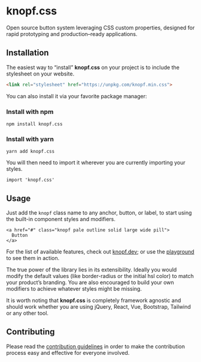 # knopf.css

Open source button system leveraging CSS custom properties, designed for rapid prototyping and production–ready applications.

## Installation

The easiest way to “install” **knopf.css** on your project is to include the stylesheet on your website.

```html
<link rel="stylesheet" href="https://unpkg.com/knopf.min.css">
```

You can also install it via your favorite package manager:

### Install with npm
```
npm install knopf.css
```

### Install with yarn
```
yarn add knopf.css
```

You will then need to import it wherever you are currently importing your styles.
```node
import 'knopf.css'
```

## Usage

Just add the `knopf` class name to any anchor, button, or label, to start using the built-in component styles and modifiers.

```
<a href="#" class="knopf pale outline solid large wide pill">
  Button
</a>
```

For the list of available features, check out [knopf.dev](https://knopf.dev/#Features); or use the [playground](https://knopf.dev/#Playground) to see them in action.

The true power of the library lies in its extensibility. Ideally you would modify the default values (like border-radius or the initial hsl color) to match your product’s branding. You are also encouraged to build your own modifiers to achieve whatever styles might be missing.

It is worth noting that **knopf.css** is completely framework agnostic and should work whether you are using jQuery, React, Vue, Bootstrap, Tailwind or any other tool.

## Contributing

Please read the [contribution guidelines](CONTRIBUTING.md) in order to make the contribution process easy and effective for everyone involved.
